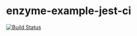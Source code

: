 # enzyme-example-jest-ci

[![Build Status](https://www.travis-ci.org/marcionicolau/enzyme-example-jest-ci.svg?branch=master)](https://www.travis-ci.org/marcionicolau/enzyme-example-jest-ci)
